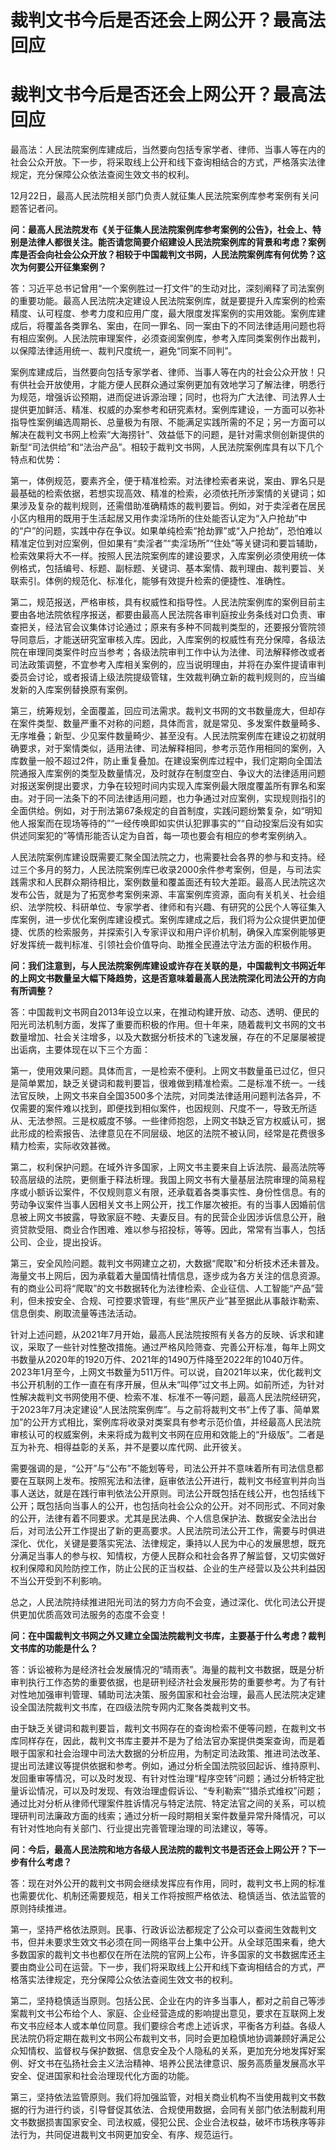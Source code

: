 # 裁判文书今后是否还会上网公开？最高法回应

# 裁判文书今后是否还会上网公开？最高法回应

最高法：人民法院案例库建成后，当然要向包括专家学者、律师、当事人等在内的社会公众开放。下一步，将采取线上公开和线下查询相结合的方式，严格落实法律规定，充分保障公众依法查阅生效文书的权利。

12月22日，最高人民法院相关部门负责人就征集人民法院案例库参考案例有关问题答记者问。

**问：最高人民法院发布《关于征集人民法院案例库参考案例的公告》，社会上、特别是法律人都很关注。能否请您简要介绍建设人民法院案例库的背景和考虑？案例库是否会向社会公众开放？相较于中国裁判文书网，人民法院案例库有何优势？这次为何要公开征集案例？**

答：习近平总书记曾用“一个案例胜过一打文件”的生动对比，深刻阐释了司法案例的重要功能。最高人民法院决定建设人民法院案例库，就是要提升入库案例的检索精度、认可程度、参考力度和应用广度，最大限度发挥案例的实用效能。案例库建成后，将覆盖各类罪名、案由，在同一罪名、同一案由下的不同法律适用问题也将有相应案例。人民法院审理案件，必须查阅案例库，参考入库同类案例作出裁判，以保障法律适用统一、裁判尺度统一，避免“同案不同判”。

案例库建成后，当然要向包括专家学者、律师、当事人等在内的社会公众开放！只有供社会开放使用，才能方便人民群众通过案例更加有效地学习了解法律，明悉行为规范，增强诉讼预期，进而促进诉源治理；同时，也将为广大法律、司法界人士提供更加鲜活、精准、权威的办案参考和研究素材。案例库建设，一方面可以弥补指导性案例编选周期长、总量极为有限、不能满足实践所需的不足；另一方面可以解决在裁判文书网上检索“大海捞针”、效益低下的问题，是针对需求侧创新提供的新型“司法供给”和“法治产品”。相较于裁判文书网，人民法院案例库具有以下几个特点和优势：

第一，体例规范，要素齐全，便于精准检索。对法律检索者来说，案由、罪名只是最基础的检索依据，若想实现高效、精准的检索，必须依托所涉案情的关键词；如果涉及复杂的裁判规则，还需借助准确精炼的裁判要旨。例如，对于卖淫者在居民小区内租用的既用于生活起居又用作卖淫场所的住处能否认定为“入户抢劫”中的“户”的问题，实践中存在争议。如果单纯检索“抢劫罪”或“入户抢劫”，恐怕难以精准定位到对应案例，但如果有“卖淫者”“卖淫场所”“住处”等关键词和要旨辅助，检索效果将大不一样。按照人民法院案例库的建设要求，入库案例必须使用统一体例格式，包括编号、标题、副标题、关键词、基本案情、裁判理由、裁判要旨、关联索引。体例的规范化、标准化，能够有效提升检索的便捷性、准确性。

第二，规范报送，严格审核，具有权威性和指导性。人民法院案例库的案例目前主要由各地法院依程序报送，都要由最高人民法院各审判庭按业务条线对口负责、审查把关，经法官会议集体讨论通过；原来有多种不同裁判类型的，还要报分管院领导同意后，才能送研究室审核入库。因此，入库案例的权威性有充分保障，各级法院在审理同类案件时应当参考；各级法院审判工作中认为法律、司法解释修改或者司法政策调整，不宜参考入库相关案例的，应当说明理由，并将在办案件提请审判委员会讨论，或者报请上级法院提级管辖，生效裁判确立新的裁判规则的，应当编发新的入库案例替换原有案例。

第三，统筹规划，全面覆盖，回应司法需求。裁判文书网的文书数量庞大，但却存在案件类型、数量严重不对称的问题，具体而言，就是常见、多发案件数量畸多、无序堆叠；新型、少见案件数量畸少、甚至没有。人民法院案例库在建设之初就明确要求，对于案情类似，适用法律、司法解释相同，参考示范作用相同的案例，入库数量一般不超过2件，防止重复叠加。在建设案例库过程中，我们定期向全国法院通报入库案例的类型及数量情况，及时就存在制度空白、争议大的法律适用问题对报送案例提出要求，力争在较短时间内实现入库案例最大限度覆盖所有罪名和案由。对于同一法条下的不同法律适用问题，也力争通过对应案例，实现规则指引的全面供给。例如，对于刑法第67条规定的自首制度，实践问题纷繁复杂，如“明知他人报案而在现场等待的”“一经传唤即如实供认犯罪事实的”“自动投案后没有如实供述同案犯的”等情形能否认定为自首，每一项也要会有相应的参考案例纳入。

人民法院案例库建设既需要汇聚全国法院之力，也需要社会各界的参与和支持。经过三个多月的努力，人民法院案例库已收录2000余件参考案例，但是，与司法实践需求和人民群众期待相比，案例数量和覆盖面还有较大差距。最高人民法院这次发布公告，就是为了拓宽参考案例来源、丰富案例库资源，面向有关机关、社会组织、法学院校、科研单位、专家学者、律师和有兴趣、有研究的公民个人等征集入库案例，进一步优化案例库建设模式。案例库建成之后，我们将为公众提供更加便捷、优质的检索服务，并探索引入专家评议和用户评价机制，确保入库案例能够更好发挥统一裁判标准、引领社会价值导向、助推全民遵法守法方面的积极作用。

**问：我们注意到，与人民法院案例库建设或许存在关联的是，中国裁判文书网近年的上网文书数量呈大幅下降趋势，这是否意味着最高人民法院深化司法公开的方向有所调整？**

答：中国裁判文书网自2013年设立以来，在推动构建开放、动态、透明、便民的阳光司法机制方面，发挥了重要而积极的作用。但十年来，随着裁判文书网的文书数量增加、社会关注增多，以及大数据分析技术的飞速发展，存在的不足屡屡被提出诟病，主要体现在以下三个方面：

第一，使用效果问题。具体而言，一是检索不便利。上网文书数量虽已过亿，但只是简单累加，缺乏关键词和裁判要旨，很难做到精准检索。二是标准不统一。一线法官反映，上网文书来自全国3500多个法院，对同类法律适用问题判法各异，不仅需要的案件难以找到，即便找到相似案件，也因规则、尺度不一，导致无所适从、无法参照。三是权威度不够。一些律师抱怨，上网文书缺乏官方权威认可，据此形成的检索报告、法律意见在不同层级、地区的法院不被认同，经常是花费很多精力检索，实际收效甚微。

第二，权利保护问题。在域外许多国家，上网文书主要来自上诉法院、最高法院等较高层级的法院，更侧重于释法析理。我国上网文书有大量基层法院审理的简易程序或小额诉讼案件，不仅规则意义有限，还承载着各类事实性、身份性信息。有的劳动争议案件当事人因相关文书上网公开，找工作屡次被拒。有的当事人因婚前信息被上网文书披露，导致家庭不睦、夫妻反目。有的民营企业因涉诉信息公开，融资贷款受阻、商业合作困难、难以参与招投标，等等。因此，常常有当事人，包括公司、企业，提出投诉。

第三，安全风险问题。裁判文书网建立之初，大数据“爬取”和分析技术还未普及。海量文书上网后，因为承载着大量国情社情信息，逐步成为各方关注的信息资源。有的商业公司将“爬取”的文书数据转化为法律检索、企业征信、人工智能“产品”营利，但未按安全、合规、可控要求管理，有些“黑灰产业”甚至据此从事敲诈勒索、信息倒卖、刷取流量等违法活动。

针对上述问题，从2021年7月开始，最高人民法院按照有关各方的反映、诉求和建议，采取了一些针对性整改措施。通过严格风险筛查、完善公开标准，每年上网文书数量从2020年的1920万件、2021年的1490万件降至2022年的1040万件。2023年1月至今，上网文书数量为511万件。可以说，自2021年以来，优化裁判文书公开机制的工作一直在有序开展，但从未“叫停”过文书上网。如前所述，为针对性解决裁判文书网使用不便、检索不准、标准不一等问题，最高人民法院经研究，于2023年7月决定建设“人民法院案例库”。与之前将裁判文书“上传了事、简单累加”的公开方式相比，案例库将收录对类案具有参考示范价值，并经最高人民法院审核认可的权威案例，未来将成为裁判文书网在应用和效能上的“升级版”。二者是互为补充、相得益彰的关系，并不是要以库代网、此开彼关。

需要强调的是，“公开”与“公布”不能划等号，司法公开并不意味着所有司法信息都要在互联网上发布。按照宪法和法律，庭审依法公开进行，裁判文书经宣判并向当事人送达，就是在践行审判依法公开原则。司法公开既包括在线公开，也包括线下公开；既包括向当事人的公开，也包括向社会公众的公开。对不同形式、不同对象的公开，法律有着不同要求。尤其是民法典、个人信息保护法、数据安全法出台后，对司法公开工作提出了新的更高要求。人民法院司法公开工作，需要与时俱进深化、优化，关键是要落实宪法、法律规定，秉持以人民为中心的发展思想，既充分满足当事人的参与权、知情权，方便人民群众和社会各界了解监督，又切实做好权利保障和风险防控工作，防止公民的正当权益、企业的生产经营以及公共利益因不当公开受到不利影响。

总之，人民法院持续推进阳光司法的努力方向不会变，通过深化、优化司法公开提供更加优质高效司法服务的态度不会变！

**问：在中国裁判文书网之外又建立全国法院裁判文书库，主要基于什么考虑？裁判文书库的功能是什么？**

答：诉讼被称为是经济社会发展情况的“晴雨表”。海量的裁判文书数据，既是分析审判执行工作态势的重要依据，也是研判经济社会发展形势的重要参考。为了有针对性地加强审判管理、辅助司法决策、服务国家和社会治理，最高人民法院决定建设全国法院裁判文书库，在四级法院专网内汇聚各类裁判文书。

由于缺乏关键词和裁判要旨，裁判文书网存在的查询检索不便等问题，在裁判文书库同样存在，因此，裁判文书库主要并不是为了给法官办案提供类案查询，而是着眼于国家和社会治理中司法大数据的分析应用，为制定司法政策、推进司法改革、提出司法建议等提供依据和参考。例如，通过分析全国法院驳回起诉、维持原判、发回重审等情况，可以及时发现、有针对性治理“程序空转”问题；通过分析特定批量诉讼情况，可以及时发现、有效治理虚假诉讼、“专利勒索”“猎杀式维权”问题；通过比对分析从律师代理案件胜诉情况与特定法院、特定法官之间的关系，可以梳理研判司法廉政方面的线索；通过分析一段时期相关案件数量异常升降情况，可以有针对性地向有关部门、行业提出完善管理治理的司法建议，等等。

**问：今后，最高人民法院和地方各级人民法院的裁判文书是否还会上网公开？下一步有什么考虑？**

答：现在对外公开的裁判文书网会继续发挥应有作用，同时，裁判文书上网的标准也需要优化、机制还需要规范，相关工作将按照严格依法、稳慎适当、依法监管的原则持续推进。

第一，坚持严格依法原则。民事、行政诉讼法都规定了公众可以查阅生效裁判文书，但并未要求生效文书必须在同一网络平台上集中公开。从全球范围来看，绝大多数国家的裁判文书也都仅在所在法院的官网上公布，许多国家的文书数据库还主要由商业公司在运营。下一步，我们将采取线上公开和线下查询相结合的方式，严格落实法律规定，充分保障公众依法查阅生效文书的权利。

第二，坚持稳慎适当原则。包括公民、企业在内的许多当事人，都对之前自己等涉案裁判文书公布给个人、家庭、企业经营造成的影响提出意见，要求在互联网上发布文书应经本人或本单位同意。我们要综合考虑上述诉求，平衡各方利益。各级人民法院仍将定期在裁判文书网公布裁判文书，同时会更加稳慎地协调兼顾好满足公众知情权、监督权与保护数据、信息安全及个人隐私的关系，更加充分地发挥好案例、好文书在弘扬社会主义法治精神、培养公民法律意识、服务高质量发展高水平安全、促进国家和社会治理现代化方面的功能。

第三，坚持依法监管原则。我们将加强监管，对相关商业机构不当使用裁判文书数据的行为进行约谈，引导督促其依法、合规使用数据，会同有关部门依法制裁利用文书数据损害国家安全、司法权威，侵犯公民、企业合法权益，破坏市场秩序等非法行为，共同促进裁判文书网更加安全、有序、规范运行。

